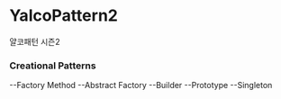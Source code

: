# YalcoPattern2
얄코패턴 시즌2
### Creational Patterns
--Factory Method
--Abstract Factory
--Builder
--Prototype
--Singleton
